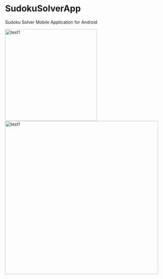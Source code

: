 # SudokuSolverApp
Sudoku Solver Mobile Application for Android

<img width="300" alt="test1" src="https://user-images.githubusercontent.com/72377506/149019087-7772555f-bf65-464a-a595-dd07522a54f8.png">

<img width="500" alt="test1" src="https://user-images.githubusercontent.com/72377506/149019104-bfef906d-b000-40e3-a1d7-0c745780b156.png">
